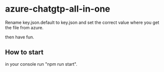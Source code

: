 # azure-chatgtp-all-in-one

Rename key.json.default to key.json and set the correct value where you get the file from azure.

then have fun.

## How to start

in your console run "npm run start".
